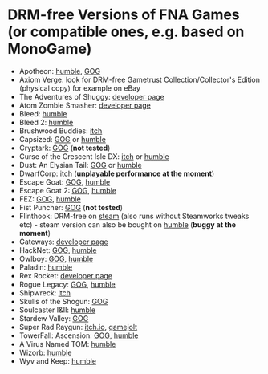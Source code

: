 DRM-free Versions of FNA Games (or compatible ones, e.g. based on MonoGame)
=================================

* Apotheon: [humble](https://www.humblebundle.com/store/apotheon), [GOG](https://www.gog.com/game/apotheon)
* Axiom Verge: look for DRM-free Gametrust Collection/Collector's Edition (physical copy) for example on eBay
* The Adventures of Shuggy: [developer page](http://www.smudgedcat.com/shuggy.htm)
* Atom Zombie Smasher: [developer page](http://blendogames.com/atomzombiesmasher/buy.htm)
* Bleed: [humble](https://www.humblebundle.com/store/bleed)
* Bleed 2: [humble](https://www.humblebundle.com/store/bleed-2)
* Brushwood Buddies: [itch](https://stevencolling.itch.io/brushwood-buddies)
* Capsized: [GOG](https://www.gog.com/game/capsized) or [humble](https://www.humblebundle.com/store/capsized)
* Cryptark: [GOG](https://www.gog.com/game/cryptark) (**not tested**)
* Curse of the Crescent Isle DX: [itch](https://1amowery.itch.io/curse-of-the-crescent-isle-dx) or [humble](https://www.humblebundle.com/store/curse-of-the-crescent-isle-dx)
* Dust: An Elysian Tail: [GOG](https://www.gog.com/game/dust_an_elysian_tail) or [humble](https://www.humblebundle.com/store/dust-an-elysian-tail)
* DwarfCorp: [itch](https://completelyfairgames.itch.io/dwarfcorp) (**unplayable performance at the moment**)
* Escape Goat: [GOG](https://www.gog.com/game/escape_goat), [humble](https://www.humblebundle.com/store/escape-goat)
* Escape Goat 2: [GOG](https://www.gog.com/game/escape_goat_2), [humble](https://www.humblebundle.com/store/escape-goat-2)
* FEZ: [GOG](https://www.gog.com/game/fez), [humble](https://www.humblebundle.com/store/fez)
* Fist Puncher: [GOG](https://www.gog.com/game/fist_puncher) (**not tested**)
* Flinthook: DRM-free on [steam](http://store.steampowered.com/app/401710/Flinthook/) (also runs without Steamworks tweaks etc) - steam version can also be bought on [humble](https://www.humblebundle.com/store/flinthook) (**buggy at the moment**)
* Gateways: [developer page](http://www.smudgedcat.com/gateways.htm)
* HackNet: [GOG](https://www.gog.com/game/hacknet), [humble](https://www.humblebundle.com/store/hacknet)
* Owlboy: [GOG](https://www.gog.com/game/owlboy), [humble](https://www.humblebundle.com/store/owlboy)
* Paladin: [humble](https://www.humblebundle.com/store/paladin)
* Rex Rocket: [developer page](http://castlepixel.com/rexrocket/)
* Rogue Legacy: [GOG](https://www.gog.com/game/rogue_legacy), [humble](https://www.humblebundle.com/store/rogue-legacy)
* Shipwreck: [itch](https://brushfiregames.itch.io/shipwreck/)
* Skulls of the Shogun: [GOG](https://www.gog.com/game/skulls_of_the_shogun)
* Soulcaster I&II: [humble](https://www.humblebundle.com/store/soulcaster-book-i-ii)
* Stardew Valley: [GOG](https://www.gog.com/game/stardew_valley)
* Super Rad Raygun: [itch.io](https://trufun.itch.io/super-rad-raygun), [gamejolt](https://gamejolt.com/games/super-rad-raygun/324810)
* TowerFall: Ascension: [GOG](https://www.gog.com/game/towerfall_ascension), [humble](https://www.humblebundle.com/store/towerfall-ascension)
* A Virus Named TOM: [humble](https://www.humblebundle.com/store/a-virus-named-tom)
* Wizorb: [humble](https://www.humblebundle.com/store/wizorb)
* Wyv and Keep: [humble](https://www.humblebundle.com/store/wyv-and-keep-the-temple-of-the-lost-idol)
